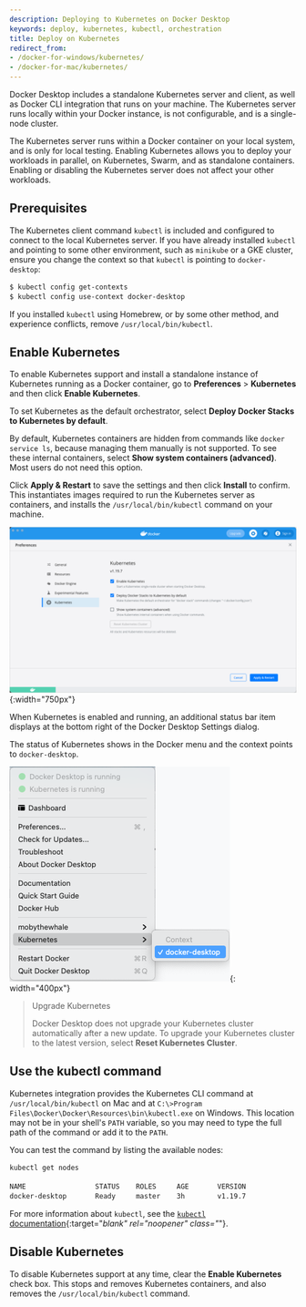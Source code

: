 ```yaml
---
description: Deploying to Kubernetes on Docker Desktop
keywords: deploy, kubernetes, kubectl, orchestration
title: Deploy on Kubernetes
redirect_from:
- /docker-for-windows/kubernetes/
- /docker-for-mac/kubernetes/
---
```


Docker Desktop includes a standalone Kubernetes server and client,
as well as Docker CLI integration that runs on your machine. The Kubernetes server runs locally within your Docker instance, is not configurable, and is a single-node cluster.

The Kubernetes server runs within a Docker container on your local system, and
is only for local testing. Enabling Kubernetes allows you to deploy
your workloads in parallel, on Kubernetes, Swarm, and as standalone containers. Enabling or disabling the Kubernetes server does not affect your other
workloads.

## Prerequisites

The Kubernetes client command `kubectl` is included and configured to connect
to the local Kubernetes server. If you have already installed `kubectl` and
pointing to some other environment, such as `minikube` or a GKE cluster, ensure you change the context so that `kubectl` is pointing to `docker-desktop`:

```bash
$ kubectl config get-contexts
$ kubectl config use-context docker-desktop
```

If you installed `kubectl` using Homebrew, or by some other method, and
experience conflicts, remove `/usr/local/bin/kubectl`.

## Enable Kubernetes

To enable Kubernetes support and install a standalone instance of Kubernetes
running as a Docker container, go to **Preferences** > **Kubernetes** and then click **Enable Kubernetes**.

To set Kubernetes as the default orchestrator, select **Deploy Docker Stacks to Kubernetes by default**.

By default, Kubernetes containers are hidden from commands like `docker
service ls`, because managing them manually is not supported. To see these internal containers, select **Show system containers (advanced)**. Most users do not need this option.

Click **Apply & Restart** to save the settings and then click **Install** to confirm. This instantiates images required to run the Kubernetes server as containers, and installs the `/usr/local/bin/kubectl` command on your machine.

![Enable Kubernetes](images/kube-enable.png){:width="750px"}

When Kubernetes is enabled and running, an additional status bar item displays
  at the bottom right of the Docker Desktop Settings dialog.

The status of Kubernetes shows in the Docker menu and the context points to
  `docker-desktop`.

![Docker Menu with Kubernetes](images/kube-context.png){: width="400px"}

> Upgrade Kubernetes
>
> Docker Desktop does not upgrade your Kubernetes cluster automatically after a new update. To upgrade your Kubernetes cluster to the latest version, select **Reset Kubernetes Cluster**.

## Use the kubectl command

Kubernetes integration provides the Kubernetes CLI command
at `/usr/local/bin/kubectl` on Mac and at `C:\>Program Files\Docker\Docker\Resources\bin\kubectl.exe` on Windows. This location may not be in your shell's `PATH`
variable, so you may need to type the full path of the command or add it to
the `PATH`.

You can test the command by listing the available nodes:

```bash
kubectl get nodes

NAME                 STATUS    ROLES     AGE       VERSION
docker-desktop       Ready     master    3h        v1.19.7
```

For more information about `kubectl`, see the
[`kubectl` documentation](https://kubernetes.io/docs/reference/kubectl/overview/){:target="_blank" rel="noopener" class="_"}.

## Disable Kubernetes

To disable Kubernetes support at any time, clear the **Enable Kubernetes** check box. This stops and removes Kubernetes containers, and also removes the `/usr/local/bin/kubectl` command.
